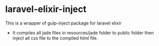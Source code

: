 # laravel-elixir-inject

This is a wrapper of gulp-inject package for laravel elixir
- It compiles all jade files in resources/jade folder to public folder then inject all css file to the compiled html file.
